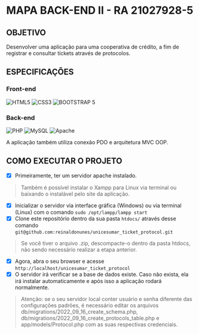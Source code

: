 # **MAPA BACK-END II - RA 21027928-5**

## OBJETIVO
Desenvolver uma aplicação para uma cooperativa de crédito, a fim de registrar e consultar tíckets através de protocolos.

## ESPECIFICAÇÕES

### Front-end
![HTML5](https://img.shields.io/badge/HTML5-E34F26?style=for-the-badge&logo=html5&logoColor=white)
![CSS3](https://img.shields.io/badge/CSS3-1572B6?style=for-the-badge&logo=css3&logoColor=white)
![BOOTSTRAP 5](https://img.shields.io/badge/Bootstrap-563D7C?style=for-the-badge&logo=bootstrap&logoColor=white)

### Back-end
![PHP](https://img.shields.io/badge/PHP-777BB4?style=for-the-badge&logo=php&logoColor=white)
![MySQL](https://img.shields.io/badge/MySQL-00000F?style=for-the-badge&logo=mysql&logoColor=white)
![Apache](https://img.shields.io/badge/Apache-CA2136?style=for-the-badge&logo=apache&logoColor=white)


A aplicação também utiliza conexão PDO e arquitetura MVC OOP.

## COMO EXECUTAR O PROJETO
- [x] Primeiramente, ter um servidor apache instalado.
> Também é possível instalar o Xampp para Linux via terminal ou baixando o instalável pelo site da aplicação.
- [x] Inicializar o servidor via interface gráfica (Windows) ou via terminal (Linux) com o comando `sudo /opt/lampp/lampp start`
- [x] Clone este repositório dentro da sua pasta `htdocs/` através desse comando `git@github.com:reinaldonunes/unicesumar_ticket_protocol.git`
> Se você tiver o arquivo .zip, descompacte-o dentro da pasta htdocs, não sendo necessário realizar a etapa anterior.
- [x] Agora, abra o seu browser e acesse `http://localhost/unicesumar_ticket_protocol`
- [x] O servidor irá verificar se a base de dados existe. Caso não exista, ela irá instalar automaticamente e após isso a aplicação rodará normalmente.
> Atenção: se o seu servidor local conter usuário e senha diferente das configurações padrões, é necessário editar os arquivos db/migrations/2022_09_16_create_schema.php, db/migrations/2022_09_16_create_protocols_table.php e app/models/Protocol.php com as suas respectivas credenciais.

